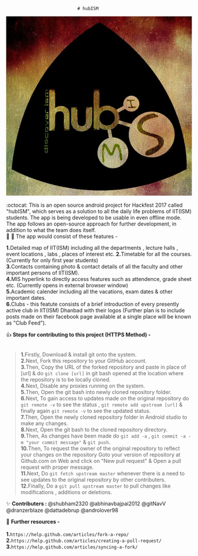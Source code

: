                                # hubISM

![hubISM Logo](/app/src/main/res/drawable/something.jpeg)

:octocat: This is an open source android project for Hackfest 2017 called "hubISM", which serves as a solution to all the daily life problems of IIT(ISM) students. The app is being developed to be usable in even offline mode. The app follows an open-source approach for further development, in addition to what the team does itself. <br />
:metal: :tada: The app would consist of these features -

<b>1.</b>Detailed map of IIT(ISM) including all the departments , lecture halls , event locations , labs , places of interest etc.
<b>2.</b>Timetable for all the courses. (Currently for only first year students)  
<b>3.</b>Contacts containing photo &amp; contact details of all the faculty and other important persons of IIT(ISM).  
<b>4.</b>MIS hyperlink to directly access features such as attendence, grade sheet etc. (Currently opens in external browser window)<br />
<b>5.</b>Academic calender including all the vacations, exam dates &amp; other important dates.  
<b>6.</b>Clubs - this featute consists of a brief introduction of every presently active club in IIT(ISM) Dhanbad with their logos (Further plan is to include posts made on their facebook page available at a single place will be known as "Club Feed").

:+1: <b>Steps for contributing to this project (HTTPS Method) -</b><br /><br />
><b>1.</b>Firstly, Download & install git onto the system.<br />
><b>2.</b>Next, Fork this repository to your GitHub account.<br />
><b>3.</b>Then, Copy the URL of the forked repository and paste in place of [url] & do ```git clone [url]``` in git bash opened at the location where the repository is to be locally cloned.<br />
><b>4.</b>Next, Disable any proxies running on the system.<br />
><b>5.</b>Then, Open the git bash into newly cloned repository folder.<br />
><b>6.</b>Next, To gain access to updates made on the original repository do ```git remote -v``` to see the status , ```git remote add upstream [url]``` & finally again ```git remote -v``` to see the updated status.<br />
><b>7.</b>Then, Open the newly cloned repository folder in Android studio to make any changes.<br />
><b>8.</b>Next, Open the git bash to the cloned repository directory.<br />
><b>9.</b>Then, As changes have been made do ```git add -a``` , ```git commit -a -m "your commit message"``` & ```git push```.<br />
><b>10.</b>Then, To request the owner of the original repository to reflect your changes on the repository Goto your version of repository at Github.com on Web and click on "New pull request" & Open a pull request with proper message.<br />
><b>11.</b>Next, Do ```git fetch upstream master``` whenever there is a need to see updates to the original repository by other contributers.<br />
><b>12.</b>Finally, Do a ```git pull upstream master``` to pull changes like modifications , additions or deletions.<br />

:sparkles: <b>Contributers : </b> @shubham2320 @abhinavbajpai2012 @gitNavV @dranzerblaze @dattadebrup @androlover98

:rocket: <b>Further resources -</b><br /><br />
<b>1.</b>```https://help.github.com/articles/fork-a-repo/```<br />
<b>2.</b>```https://help.github.com/articles/creating-a-pull-request/```<br />
<b>3.</b>```https://help.github.com/articles/syncing-a-fork/```<br />
